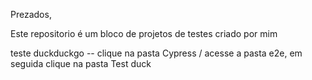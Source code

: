 Prezados,

Este repositorio é um bloco de projetos de testes criado por mim

teste duckduckgo -- clique na pasta Cypress / acesse a pasta e2e, em seguida clique na pasta Test duck
